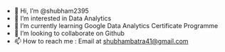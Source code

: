 - 👋 Hi, I’m @shubham2395
- 👀 I’m interested in Data Analytics
- 🌱 I’m currently learning Google Data Analytics Certificate Programme
- 💞️ I’m looking to collaborate on Github
- 📫 How to reach me : Email at shubhambatra41@gmail.com

<!---
shubham2395/shubham2395 is a ✨ special ✨ repository because its `README.md` (this file) appears on your GitHub profile.
You can click the Preview link to take a look at your changes.
--->
